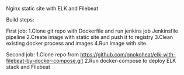 Nginx static site with ELK and Filebeat

Build steps:

First job:
1.Clone git repo with Dockerfile and run jenkins job Jenkinsfile pipeline
2.Create image with static site and push it to registry
3.Clean existing docker process and images
4.Run image with site.


Second job:
1.Clone repo from https://github.com/gnokoheat/elk-with-filebeat-by-docker-compose.git
2.Run docker-compose to deploy ELK stack and Filebeat

